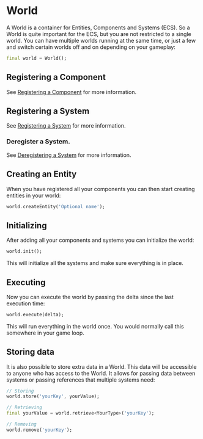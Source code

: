 # World

A World is a container for Entities, Components and Systems (ECS). So a World is quite important for the ECS, but you are not restricted to a single world. You can have multiple worlds running at the same time, or just a few and switch certain worlds off and on depending on your gameplay:

```dart
final world = World();
```

## Registering a Component

See [Registering a Component](./component.md#registering-a-component) for more information.

## Registering a System

See [Registering a System](./system.md#registering-a-system) for more information.

### Deregister a System.

See [Deregistering a System](./system.md#deregistering-a-system) for more information.

## Creating an Entity

When you have registered all your components you can then start creating entities in your world:

```dart
world.createEntity('Optional name');
```

## Initializing

After adding all your components and systems you can initialize the world:

```dart
world.init();
```

This will initialize all the systems and make sure everything is in place.

## Executing

Now you can execute the world by passing the delta since the last execution time:

```dart
world.execute(delta);
```

This will run everything in the world once. You would normally call this somewhere in your game loop.

## Storing data

It is also possible to store extra data in a World. This data will be accessible to anyone who has access to the World. It allows for passing data between systems or passing references that multiple systems need:

```dart
// Storing
world.store('yourKey', yourValue);

// Retrieving
final yourValue = world.retrieve<YourType>('yourKey');

// Removing
world.remove('yourKey');
```
